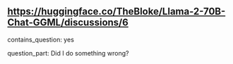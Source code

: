 ## https://huggingface.co/TheBloke/Llama-2-70B-Chat-GGML/discussions/6

contains_question: yes

question_part: Did I do something wrong?